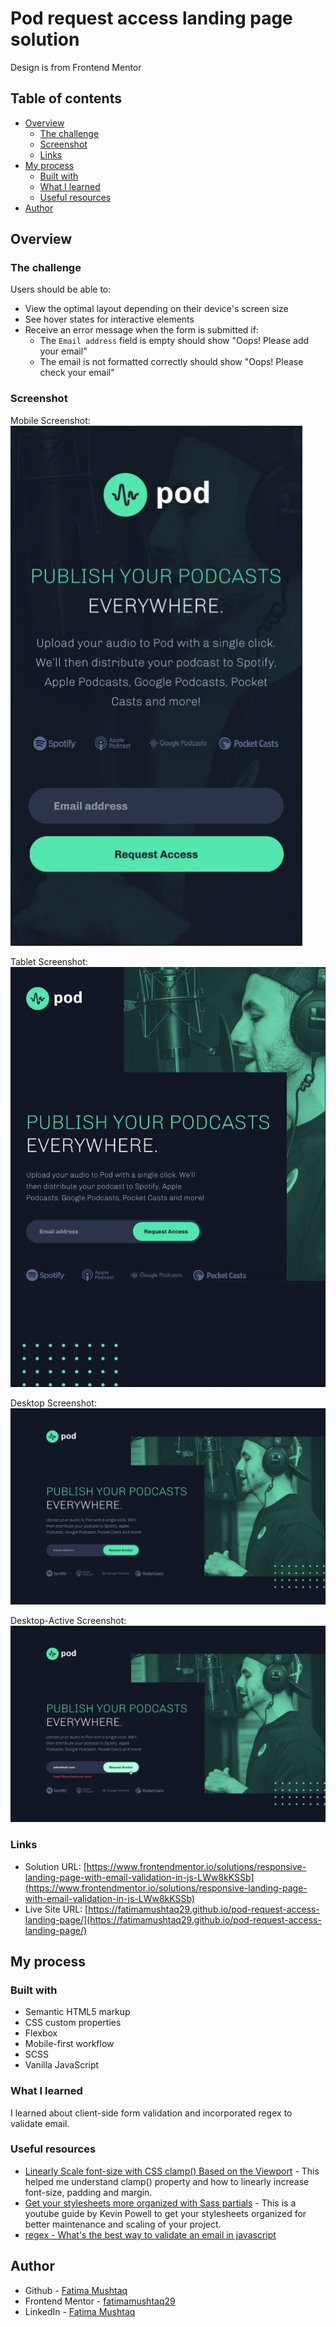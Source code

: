 # Pod request access landing page solution

Design is from Frontend Mentor 

## Table of contents

- [Overview](#overview)
  - [The challenge](#the-challenge)
  - [Screenshot](#screenshot)
  - [Links](#links)
- [My process](#my-process)
  - [Built with](#built-with)
  - [What I learned](#what-i-learned)
  - [Useful resources](#useful-resources)
- [Author](#author)

## Overview

### The challenge

Users should be able to:

- View the optimal layout depending on their device's screen size
- See hover states for interactive elements
- Receive an error message when the form is submitted if:
  - The `Email address` field is empty should show "Oops! Please add your email"
  - The email is not formatted correctly should show "Oops! Please check your email"

### Screenshot

Mobile Screenshot: ![](./screenshot-mobile.JPG)

Tablet Screenshot: ![](./screenshot-tablet.JPG)

Desktop Screenshot: ![](./screenshot-desktop.JPG)

Desktop-Active Screenshot: ![](./screenshot-desktop-active.JPG)

### Links

- Solution URL: [https://www.frontendmentor.io/solutions/responsive-landing-page-with-email-validation-in-js-LWw8kKSSb](https://www.frontendmentor.io/solutions/responsive-landing-page-with-email-validation-in-js-LWw8kKSSb)
- Live Site URL: [https://fatimamushtaq29.github.io/pod-request-access-landing-page/](https://fatimamushtaq29.github.io/pod-request-access-landing-page/)

## My process

### Built with

- Semantic HTML5 markup
- CSS custom properties
- Flexbox
- Mobile-first workflow
- SCSS
- Vanilla JavaScript

### What I learned

I learned about client-side form validation and incorporated regex to validate email. 

### Useful resources

- [Linearly Scale font-size with CSS clamp() Based on the Viewport](https://css-tricks.com/linearly-scale-font-size-with-css-clamp-based-on-the-viewport/) - This helped me understand clamp() property and how to linearly increase font-size, padding and margin.
- [Get your stylesheets more organized with Sass partials](https://www.youtube.com/watch?v=9Ld-aOKsEDk) - This is a youtube guide by Kevin Powell to get your stylesheets organized for better maintenance and scaling of your project.
- [regex - What's the best way to validate an email in javascript](https://stackoverflow.com/questions/46155/whats-the-best-way-to-validate-an-email-address-in-javascript)

## Author

- Github - [Fatima Mushtaq](https://github.com/fatimamushtaq29)
- Frontend Mentor - [fatimamushtaq29](https://www.frontendmentor.io/profile/fatimamushtaq29)
- LinkedIn - [Fatima Mushtaq](https://www.linkedin.com/in/fatima-mushtaq-2aa733107/)
